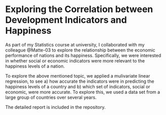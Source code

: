 # Exploring the Correlation between Development Indicators and Happiness


As part of my Statistics course at university, I collaborated with my colleague @Matte-03 to explore the relationship between the economic performance of nations and its happiness. Specifically, we were interested in whether social or economic indicators were more relevant to the happiness levels of a nation. 

To explore the above mentioned topic, we applied a mulivariate linear regression, to see a) how accurate the indicators were in predicting the happiness levels of a country and b) which set of indicators, social or economic, were more accurate. To explore this, we used a data set from a large group of countries over several years. 

The detailed report is included in the repository. 


